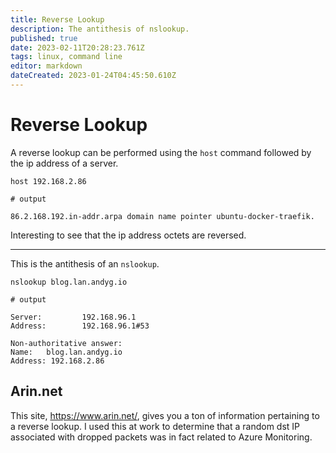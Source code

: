 ```yaml
---
title: Reverse Lookup
description: The antithesis of nslookup.
published: true
date: 2023-02-11T20:28:23.761Z
tags: linux, command line
editor: markdown
dateCreated: 2023-01-24T04:45:50.610Z
---
```


# Reverse Lookup

A reverse lookup can be performed using the `host` command followed by the ip address of a server.

```
host 192.168.2.86
```

```
# output

86.2.168.192.in-addr.arpa domain name pointer ubuntu-docker-traefik.
```

Interesting to see that the ip address octets are reversed. 

---

This is the antithesis of an `nslookup`.

```
nslookup blog.lan.andyg.io
```

```
# output

Server:         192.168.96.1
Address:        192.168.96.1#53

Non-authoritative answer:
Name:   blog.lan.andyg.io
Address: 192.168.2.86
```

## Arin.net

This site, https://www.arin.net/, gives you a ton of information pertaining to a reverse lookup. I used this at work to determine that a random dst IP associated with dropped packets was in fact related to Azure Monitoring. 

